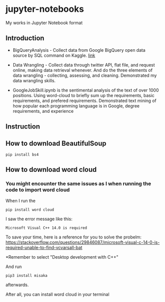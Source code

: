 # jupyter-notebooks
My works in Jupyter Notebook format

## Introduction

* BigQueryAnalysis - Collect data from Google BigQuery open data source by SQL command on Kaggle. [link](https://www.kaggle.com/justjun0321/data-collection-by-sql-and-analysis-by-python)

* Data Wrangling - Collect data through twitter API, flat file, and request online, making data retrieval whenever. And do the three elements of data wrangling - collecting, assessing, and cleaning. Demonstrated my data wrangling skills.

* GoogleJobSkill.ipynb is the sentimental analysis of the text of over 1000 positions. Using word-cloud to briefly sum up the requirements, basic requirements, and prefered requirements. Demonstrated text mining of how popular each programming language is in Google, degree requirements, and experience



## Instruction

## How to download BeautifulSoup

```
pip install bs4 
```

## How to download word cloud

### You might encounter the same issues as I when running the code to import word cloud

When I run the 

```
pip install word cloud
```

I saw the error message like this:
```
Microsoft Visual C++ 14.0 is required
```

To save your time, here is a reference for you to solve the probelm: https://stackoverflow.com/questions/29846087/microsoft-visual-c-14-0-is-required-unable-to-find-vcvarsall-bat

*Remember to select "Desktop development with C++"

And run
```
pip3 install misaka
``` 
afterwards.

After all, you can install word cloud in your terminal

